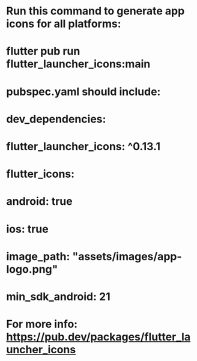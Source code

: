 # Run this command to generate app icons for all platforms:
#
#   flutter pub run flutter_launcher_icons:main
#
# pubspec.yaml should include:
#
# dev_dependencies:
#   flutter_launcher_icons: ^0.13.1
#
# flutter_icons:
#   android: true
#   ios: true
#   image_path: "assets/images/app-logo.png"
#   min_sdk_android: 21
#
# For more info: https://pub.dev/packages/flutter_launcher_icons
